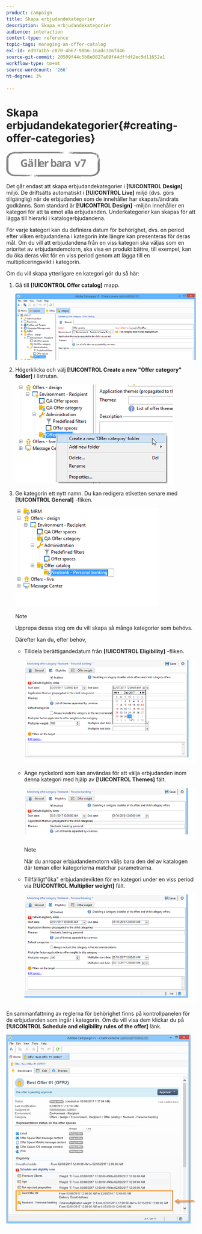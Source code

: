 ```yaml
---
product: campaign
title: Skapa erbjudandekategorier
description: Skapa erbjudandekategorier
audience: interaction
content-type: reference
topic-tags: managing-an-offer-catalog
exl-id: ed97a1b5-c870-4b67-98b6-16adc316fd46
source-git-commit: 20509f44c5b8e0827a09f44dffdf2ec9d11652a1
workflow-type: tm+mt
source-wordcount: '266'
ht-degree: 3%

---
```


# Skapa erbjudandekategorier{#creating-offer-categories}

![](../../assets/v7-only.svg)

Det går endast att skapa erbjudandekategorier i **[!UICONTROL Design]** miljö. De driftsätts automatiskt i **[!UICONTROL Live]** miljö (dvs. görs tillgänglig) när de erbjudanden som de innehåller har skapats/ändrats godkänns. Som standard är **[!UICONTROL Design]** -miljön innehåller en kategori för att ta emot alla erbjudanden. Underkategorier kan skapas för att lägga till hierarki i katalogerbjudandena.

För varje kategori kan du definiera datum för behörighet, dvs. en period efter vilken erbjudandena i kategorin inte längre kan presenteras för deras mål. Om du vill att erbjudandena från en viss kategori ska väljas som en prioritet av erbjudandemotorn, ska visa en produkt bättre, till exempel, kan du öka deras vikt för en viss period genom att lägga till en multipliceringsvikt i kategorin.

Om du vill skapa ytterligare en kategori gör du så här:

1. Gå till **[!UICONTROL Offer catalog]** mapp.

   ![](assets/offer_cat_create_001.png)

1. Högerklicka och välj **[!UICONTROL Create a new "Offer category" folder]** i listrutan.

   ![](assets/offer_cat_create_002.png)

1. Ge kategorin ett nytt namn. Du kan redigera etiketten senare med **[!UICONTROL General]** -fliken.

   ![](assets/offer_cat_create_003.png)

   >[!NOTE]
   >
   >Upprepa dessa steg om du vill skapa så många kategorier som behövs.

   Därefter kan du, efter behov,

   * Tilldela berättigandedatum från **[!UICONTROL Eligibility]** -fliken.

      ![](assets/offer_cat_create_004.png)

   * Ange nyckelord som kan användas för att välja erbjudanden inom denna kategori med hjälp av **[!UICONTROL Themes]** fält.

      ![](assets/offer_cat_create_005.png)

      >[!NOTE]
      >
      >När du anropar erbjudandemotorn väljs bara den del av katalogen där teman eller kategorierna matchar parametrarna.

   * Tillfälligt&quot;öka&quot; erbjudandevikten för en kategori under en viss period via **[!UICONTROL Multiplier weight]** fält.

      ![](assets/offer_cat_create_006.png)

En sammanfattning av reglerna för behörighet finns på kontrollpanelen för de erbjudanden som ingår i kategorin. Om du vill visa dem klickar du på **[!UICONTROL Schedule and eligibility rules of the offer]** länk.

![](assets/offer_create_006.png)
